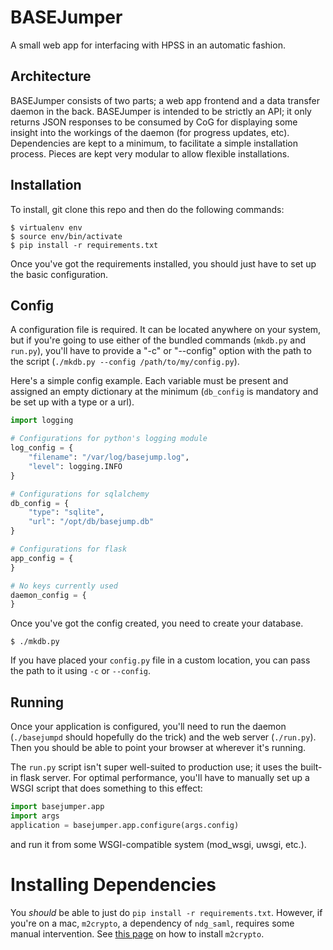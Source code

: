 # BASEJumper

A small web app for interfacing with HPSS in an automatic fashion.

## Architecture

BASEJumper consists of two parts; a web app frontend and a data transfer daemon in the back. BASEJumper is intended to be strictly an API; it only returns JSON responses to be consumed by CoG for displaying some insight into the workings of the daemon (for progress updates, etc). Dependencies are kept to a minimum, to facilitate a simple installation process. Pieces are kept very modular to allow flexible installations.

## Installation

To install, git clone this repo and then do the following commands:

```
$ virtualenv env
$ source env/bin/activate
$ pip install -r requirements.txt
```

Once you've got the requirements installed, you should just have to set up the basic configuration.

## Config

A configuration file is required. It can be located anywhere on your system, but if you're going to use either of the bundled commands (`mkdb.py` and `run.py`), you'll have to provide a "-c" or "--config" option with the path to the script (`./mkdb.py --config /path/to/my/config.py`).

Here's a simple config example. Each variable must be present and assigned an empty dictionary at the minimum (`db_config` is mandatory and be set up with a type or a url).

```python
import logging

# Configurations for python's logging module
log_config = {
	"filename": "/var/log/basejump.log",
	"level": logging.INFO
}

# Configurations for sqlalchemy
db_config = {
	"type": "sqlite",
	"url": "/opt/db/basejump.db"
}

# Configurations for flask
app_config = {
}

# No keys currently used
daemon_config = {
}
```

Once you've got the config created, you need to create your database.

```
$ ./mkdb.py
```

If you have placed your `config.py` file in a custom location, you can pass the path to it using `-c` or `--config`.

## Running

Once your application is configured, you'll need to run the daemon (`./basejumpd` should hopefully do the trick) and the web server (`./run.py`). Then you should be able to point your browser at wherever it's running.

The `run.py` script isn't super well-suited to production use; it uses the built-in flask server. For optimal performance, you'll have to manually set up a WSGI script that does something to this effect:

```python
import basejumper.app
import args
application = basejumper.app.configure(args.config)
```

and run it from some WSGI-compatible system (mod_wsgi, uwsgi, etc.).

# Installing Dependencies

You *should* be able to just do `pip install -r requirements.txt`. However, if you're on a mac, `m2crypto`, a dependency of `ndg_saml`, requires some manual intervention. See [this page](https://gitlab.com/m2crypto/m2crypto/blob/master/INSTALL.rst#macosx) on how to install `m2crypto`.

